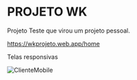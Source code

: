 # PROJETO WK

Projeto Teste que virou um projeto pessoal.

https://wkprojeto.web.app/home

Telas responsivas

![ClienteMobile](https://user-images.githubusercontent.com/16365468/117496027-d3293300-af4c-11eb-8dc4-1c122a4f0c52.png)


